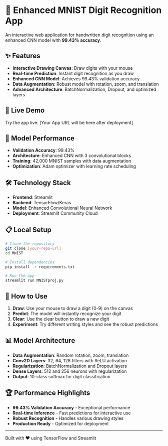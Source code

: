 # 🎨 Enhanced MNIST Digit Recognition App

An interactive web application for handwritten digit recognition using an enhanced CNN model with **99.43% accuracy**.

## ✨ Features

- **Interactive Drawing Canvas**: Draw digits with your mouse
- **Real-time Prediction**: Instant digit recognition as you draw
- **Enhanced CNN Model**: Achieves 99.43% validation accuracy
- **Data Augmentation**: Robust model with rotation, zoom, and translation
- **Advanced Architecture**: BatchNormalization, Dropout, and optimized layers

## 🚀 Live Demo

Try the app live: [Your App URL will be here after deployment]

## 🎯 Model Performance

- **Validation Accuracy**: 99.43%
- **Architecture**: Enhanced CNN with 3 convolutional blocks
- **Training**: 42,000 MNIST samples with data augmentation
- **Optimization**: Adam optimizer with learning rate scheduling

## 🛠️ Technology Stack

- **Frontend**: Streamlit
- **Backend**: TensorFlow/Keras
- **Model**: Enhanced Convolutional Neural Network
- **Deployment**: Streamlit Community Cloud

## 📋 Local Setup

```bash
# Clone the repository
git clone [your-repo-url]
cd MNIST

# Install dependencies
pip install -r requirements.txt

# Run the app
streamlit run MNISTproj.py
```

## 🎨 How to Use

1. **Draw**: Use your mouse to draw a digit (0-9) on the canvas
2. **Predict**: The model will instantly recognize your digit
3. **Clear**: Use the clear button to draw a new digit
4. **Experiment**: Try different writing styles and see the robust predictions

## 📊 Model Architecture

- **Data Augmentation**: Random rotation, zoom, translation
- **Conv2D Layers**: 32, 64, 128 filters with ReLU activation
- **Regularization**: BatchNormalization and Dropout layers
- **Dense Layers**: 512 and 256 neurons with regularization
- **Output**: 10-class softmax for digit classification

## 🏆 Performance Highlights

- **99.43% Validation Accuracy** - Exceptional performance
- **Real-time Inference** - Fast predictions for interactive use
- **Robust Recognition** - Handles various drawing styles
- **Production Ready** - Optimized for deployment

---

Built with ❤️ using TensorFlow and Streamlit
